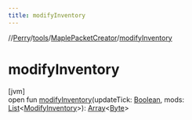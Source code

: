 ```yaml
---
title: modifyInventory
---
```

//[Perry](../../../index.html)/[tools](../index.html)/[MaplePacketCreator](index.html)/[modifyInventory](modify-inventory.html)



# modifyInventory



[jvm]\
open fun [modifyInventory](modify-inventory.html)(updateTick: [Boolean](https://kotlinlang.org/api/latest/jvm/stdlib/kotlin/-boolean/index.html), mods: [List](https://docs.oracle.com/javase/8/docs/api/java/util/List.html)&lt;[ModifyInventory](../../client.inventory/-modify-inventory/index.html)&gt;): [Array](https://kotlinlang.org/api/latest/jvm/stdlib/kotlin/-array/index.html)&lt;[Byte](https://kotlinlang.org/api/latest/jvm/stdlib/kotlin/-byte/index.html)&gt;




